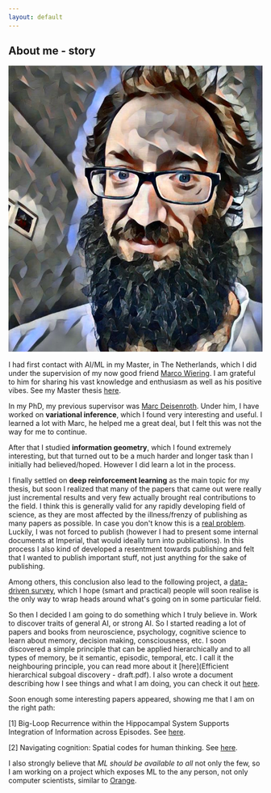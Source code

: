 ```yaml
---
layout: default
---
```


## About me - story

<img class="profile-picture" src="me_scaled.jpg">

I had first contact with AI/ML in my Master, in The Netherlands, which I did under the supervision of my now good friend [Marco Wiering](http://www.ai.rug.nl/~mwiering/). I am grateful to him for sharing his vast knowledge and enthusiasm as well as his positive vibes. See my Master thesis [here](Thesis_Adrian_Millea.pdf).

In my PhD, my previous supervisor was [Marc Deisenroth](https://sites.google.com/view/marcdeisenroth). Under him, I have worked on **variational inference**, which I found very interesting and useful. I learned a lot with Marc, he helped me a great deal, but I felt this was not the way for me to continue.

After that I studied **information geometry**, which I found extremely interesting, but that turned out to be a much harder and longer task than I initially had believed/hoped. However I did learn a lot in the process.

I finally settled on **deep reinforcement learning** as the main topic for my thesis, but soon I realized that many of the papers that came out were really just incremental results and very few actually brought real contributions to the field. I think this is generally valid for any rapidly developing field of science, as they are most affected by the illness/frenzy of publishing as many papers as possible. In case you don't know this is a [real problem](https://en.wikipedia.org/wiki/Stefan_Grimm). Luckily, I was not forced to publish (however I had to present some internal documents at Imperial, that would ideally turn into publications). In this process I also kind of developed a resentment towards publishing and felt that I wanted to publish important stuff, not just anything for the sake of publishing.

Among others, this conclusion also lead to the following project, a [data-driven survey](), which I hope (smart and practical) people will soon realise is the only way to wrap heads around what's going on in some particular field.

So then I decided I am going to do something which I truly believe in. Work to discover traits of general AI, or strong AI. So I started reading a lot of papers and books from neuroscience, psychology, cognitive science to learn about memory, decision making, consciousness, etc. I soon discovered a simple principle that can be applied hierarchically and to all types of memory, be it semantic, episodic, temporal, etc. I call it the neighbouring principle, you can read more about it [here](Efficient hierarchical subgoal discovery - draft.pdf). I also wrote a document describing how I see things and what I am doing, you can check it out [here](early_alpha.pdf).

Soon enough some interesting papers appeared, showing me that I am on the right path:

[1] Big-Loop Recurrence within the Hippocampal System Supports Integration of Information across Episodes. See [here](https://www.ncbi.nlm.nih.gov/pubmed/30236285).

[2] Navigating cognition: Spatial codes for human thinking. See [here](http://science.sciencemag.org/content/362/6415/eaat6766).

I also strongly believe that *ML should be available to all* not only the few, so I am working on a project which exposes ML to the any person, not only computer scientists, similar to [Orange](https://orange.biolab.si/). 

